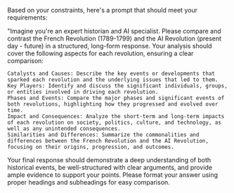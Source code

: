 Based on your constraints, here's a prompt that should meet your requirements:

"Imagine you're an expert historian and AI specialist. Please compare and contrast the French Revolution (1789-1799) and the AI Revolution (present day - future) in a structured, long-form response. Your analysis should cover the following aspects for each revolution, ensuring a clear comparison:

    Catalysts and Causes: Describe the key events or developments that sparked each revolution and the underlying issues that led to them.
    Key Players: Identify and discuss the significant individuals, groups, or entities involved in driving each revolution.
    Phases and Events: Compare the major phases and significant events of both revolutions, highlighting how they progressed and evolved over time.
    Impact and Consequences: Analyze the short-term and long-term impacts of each revolution on society, politics, culture, and technology, as well as any unintended consequences.
    Similarities and Differences: Summarize the commonalities and differences between the French Revolution and the AI Revolution, focusing on their origins, progression, and outcomes.

Your final response should demonstrate a deep understanding of both historical events, be well-structured with clear arguments, and provide ample evidence to support your points. Please format your answer using proper headings and subheadings for easy comparison.